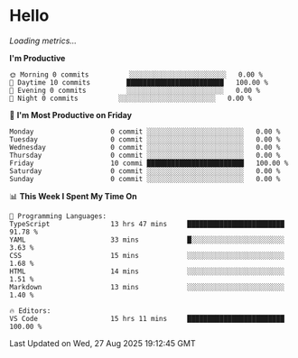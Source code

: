 # Hello

<!-- METRICS:START -->
<p><em>Loading metrics…</em></p>
<!-- METRICS:END -->

<!--START_SECTION:waka-->
**I'm Productive**

```text
🌞 Morning 0 commits          ░░░░░░░░░░░░░░░░░░░░░░░░   0.00 % 
🌆 Daytime 10 commits         ████████████████████████   100.00 % 
🌃 Evening 0 commits          ░░░░░░░░░░░░░░░░░░░░░░░░   0.00 % 
🌙 Night 0 commits          ░░░░░░░░░░░░░░░░░░░░░░░░   0.00 % 
```
📅 **I'm Most Productive on Friday**

```text
Monday                   0 commit ░░░░░░░░░░░░░░░░░░░░░░░░   0.00 % 
Tuesday                  0 commit ░░░░░░░░░░░░░░░░░░░░░░░░   0.00 % 
Wednesday                0 commit ░░░░░░░░░░░░░░░░░░░░░░░░   0.00 % 
Thursday                 0 commit ░░░░░░░░░░░░░░░░░░░░░░░░   0.00 % 
Friday                   10 commi ████████████████████████   100.00 % 
Saturday                 0 commit ░░░░░░░░░░░░░░░░░░░░░░░░   0.00 % 
Sunday                   0 commit ░░░░░░░░░░░░░░░░░░░░░░░░   0.00 % 
```

📊 **This Week I Spent My Time On**

```text
💬 Programming Languages: 
TypeScript               13 hrs 47 mins     ████████████████████████   91.78 % 
YAML                     33 mins            █░░░░░░░░░░░░░░░░░░░░░░░   3.63 % 
CSS                      15 mins            ░░░░░░░░░░░░░░░░░░░░░░░░   1.68 % 
HTML                     14 mins            ░░░░░░░░░░░░░░░░░░░░░░░░   1.51 % 
Markdown                 13 mins            ░░░░░░░░░░░░░░░░░░░░░░░░   1.40 % 

🔥 Editors: 
VS Code                  15 hrs 11 mins     ████████████████████████   100.00 % 
```

 Last Updated on Wed, 27 Aug 2025 19:12:45 GMT
<!--END_SECTION:waka-->
